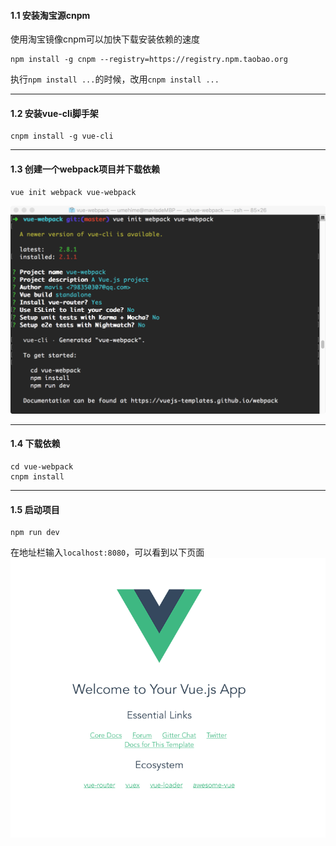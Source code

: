 #### 1.1 安装淘宝源cnpm
使用淘宝镜像cnpm可以加快下载安装依赖的速度
``` 
npm install -g cnpm --registry=https://registry.npm.taobao.org 
```
执行```npm install ...```的时候，改用```cnpm install ...```

---
#### 1.2 安装vue-cli脚手架
``` 
cnpm install -g vue-cli
```
---
#### 1.3 创建一个webpack项目并下载依赖
```
vue init webpack vue-webpack
```
![enter image description here](https://github.com/Mavis-0211/vue-webpack/blob/master/note/img/1.3.1.png)

---
#### 1.4 下载依赖
```
cd vue-webpack
cnpm install 
```
---
#### 1.5 启动项目
```
npm run dev
```
在地址栏输入```localhost:8080```，可以看到以下页面
![enter image description here](https://github.com/Mavis-0211/vue-webpack/blob/master/note/img/1.5.1.png)
